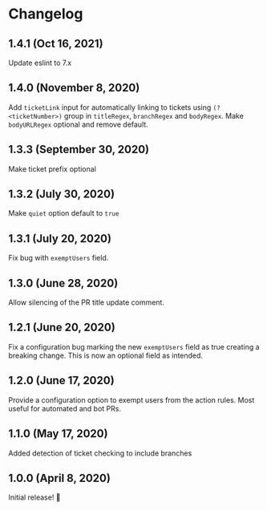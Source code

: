 # Changelog

## 1.4.1 (Oct 16, 2021)

Update eslint to 7.x

## 1.4.0 (November 8, 2020)

Add `ticketLink` input for automatically linking to tickets using `(?<ticketNumber>)` group in `titleRegex`, `branchRegex` and `bodyRegex`.
Make `bodyURLRegex` optional and remove default.

## 1.3.3 (September 30, 2020)

Make ticket prefix optional

## 1.3.2 (July 30, 2020)

Make `quiet` option default to `true`

## 1.3.1 (July 20, 2020)

Fix bug with `exemptUsers` field.

## 1.3.0 (June 28, 2020)

Allow silencing of the PR title update comment.

## 1.2.1 (June 20, 2020)

Fix a configuration bug marking the new `exemptUsers` field as true creating a breaking change. This is now an optional field as intended.

## 1.2.0 (June 17, 2020)

Provide a configuration option to exempt users from the action rules. Most useful for automated and bot PRs.

## 1.1.0 (May 17, 2020)

Added detection of ticket checking to include branches

## 1.0.0 (April 8, 2020)

Initial release! :tada:
